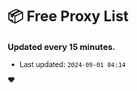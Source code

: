 # :package: Free Proxy List
### Updated every 15 minutes.

- Last updated: `2024-09-01 04:14`

:heart:

